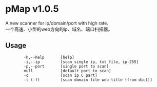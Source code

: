pMap v1.0.5
===
A new scanner for ip/domain/port with high rate. <br>一个高速、小型的web方向的ip、域名、端口扫描器。

Usage
---
            -h,--help       [help]
            -i,--ip         [scan single ip, txt file, ip-255]
            -p,--port       [single port to scan]
            null            [default port to scan]
            -c              [scan ip C part]
            -t (-f)         [scan domain file web title (from dict)]
